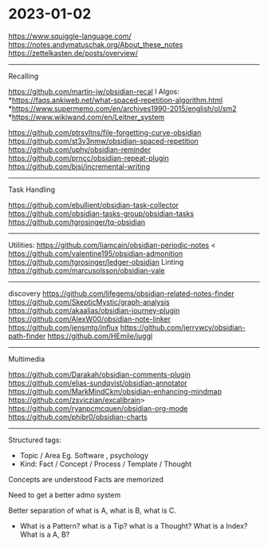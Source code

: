 # 2023-01-02

<https://www.squiggle-language.com/>
<https://notes.andymatuschak.org/About_these_notes>
<https://zettelkasten.de/posts/overview/>
___

Recalling

<https://github.com/martin-jw/obsidian-recal>
l
Algos:
*<https://faqs.ankiweb.net/what-spaced-repetition-algorithm.html>
*<https://www.supermemo.com/en/archives1990-2015/english/ol/sm2>
*<https://www.wikiwand.com/en/Leitner_system>

<https://github.com/ptrsvltns/file-forgetting-curve-obsidian>
<https://github.com/st3v3nmw/obsidian-spaced-repetition>
<https://github.com/uphy/obsidian-reminder>
<https://github.com/prncc/obsidian-repeat-plugin>
<https://github.com/bjsi/incremental-writing>
___

Task Handling

<https://github.com/ebullient/obsidian-task-collector>
<https://github.com/obsidian-tasks-group/obsidian-tasks>
<https://github.com/tgrosinger/tq-obsidian>
___

Utilities:
<https://github.com/liamcain/obsidian-periodic-notes>
<
<https://github.com/valentine195/obsidian-admonition>
<https://github.com/tgrosinger/ledger-obsidian>
Linting
<https://github.com/marcusolsson/obsidian-vale>
___

discovery
<https://github.com/lifegems/obsidian-related-notes-finder>
<https://github.com/SkepticMystic/graph-analysis>
<https://github.com/akaalias/obsidian-journey-plugin>
<https://github.com/AlexW00/obsidian-note-linker>
<https://github.com/jensmtg/influx>
<https://github.com/jerrywcy/obsidian-path-finder>
<https://github.com/HEmile/juggl>
___

Multimedia

 <https://github.com/Darakah/obsidian-comments-plugin>
<https://github.com/elias-sundqvist/obsidian-annotator>
<https://github.com/MarkMindCkm/obsidian-enhancing-mindmap>
<https://github.com/zsviczian/excalibrain>>
<https://github.com/ryanpcmcquen/obsidian-org-mode>
<https://github.com/phibr0/obsidian-charts>

___

Structured tags:

* Topic / Area
    Eg. Software , psychology
* Kind:
    Fact / Concept / Process /  Template / Thought

Concepts are understood
Facts are memorized

Need to get a better admo system

Better separation of what is A, what is B, what is C.

* What is a Pattern? what is a Tip? what is a Thought? What is a Index? What is a A, B?
